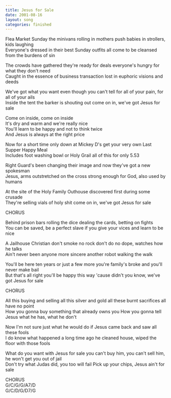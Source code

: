 ```yaml
---
title: Jesus for Sale
date: 2001-08-16
layout: song
categories: finished
---
```

Flea Market Sunday the minivans rolling in mothers push babies in strollers, kids laughing  
Everyone's dressed in their best Sunday outfits all come to be cleansed from the burdens of sin

The crowds have gathered they're ready for deals everyone's hungry for what they don't need  
Caught in the essence of business transaction lost in euphoric visions and deeds

We've got what you want even though you can't tell for all of your pain, for all of your ails  
Inside the tent the barker is shouting out come on in, we've got Jesus for sale

<div class="chorus">
  Come on inside, come on inside<br/>
  It's dry and warm and we're really nice<br/>
  You'll learn to be happy and not to think twice<br/>
  And Jesus is always at the right price
</div>

Now for a short time only down at Mickey D's get your very own Last Supper Happy Meal  
Includes foot washing bowl or Holy Grail all of this for only 5.53

Right Guard's been changing their image and now they've got a new spokesman  
Jesus, arms outstretched on the cross strong enough for God, also used by humans

At the site of the Holy Family Outhouse discovered first during some crusade  
They're selling vials of holy shit come on in, we've got Jesus for sale

<div class="chorus">CHORUS</div>

Behind prison bars rolling the dice dealing the cards, betting on fights  
You can be saved, be a perfect slave if you give your vices and learn to be nice

A Jailhouse Christian don't smoke no rock don't do no dope, watches how he talks  
Ain't never been anyone more sincere another robot walking the walk

You'll be here ten years or just a few more you're family's broke and you'll never make bail  
But that's all right you'll be happy this way 'cause didn't you know, we've got Jesus for sale

<div class="chorus">CHORUS</div>

All this buying and selling all this silver and gold all these burnt sacrifices all have no point  
How you gonna buy something that already owns you How you gonna tell Jesus what he has, what he don't

Now I'm not sure just what he would do if Jesus came back and saw all these fools  
I do know what happened a long time ago he cleaned house, wiped the floor with those fools

What do you want with Jesus for sale you can't buy him, you can't sell him, he won't get you out of jail  
Don't try what Judas did, you too will fail Pick up your chips, Jesus ain't for sale

<div class="chorus">CHORUS</div>

<div class="chords">
  G/C/G/G/A7/D<br/>
  G/C/D/G/D7/G
</div>
